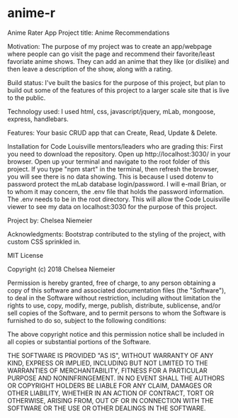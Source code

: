 # anime-r
Anime Rater App
Project title: Anime Recommendations

Motivation: The purpose of my project was to create an app/webpage where people can go visit the page and recommend their favorite/least favoriate anime shows. They can add an anime that they like (or dislike) and then leave a description of the show, along with a rating.

Build status: I've built the basics for the purpose of this project, but plan to build out some of the features of this project to a larger scale site that is live to the public.

Technology used: I used html, css, javascript/jquery, mLab, mongoose, express, handlebars.

Features: Your basic CRUD app that can Create, Read, Update & Delete.

Installation for Code Louisville mentors/leaders who are grading this: First you need to download the repository. Open up http://localhost:3030/ in your browser. Open up your terminal and navigate to the root folder of this project. If you type "npm start" in the terminal, then refresh the browser, you will see there is no data showing. This is because I used dotenv to password protect the mLab database login/password. I will e-mail Brian, or to whom it may concern, the .env file that holds the password information. The .env needs to be in the root directory. This will allow the Code Louisville viewer to see my data on localhost:3030 for the purpose of this project.

Project by: Chelsea Niemeier

Acknowledgments: Bootstrap contributed to the styling of the project, with custom CSS sprinkled in.

MIT License

Copyright (c) 2018 Chelsea Niemeier

Permission is hereby granted, free of charge, to any person obtaining a copy of this software and associated documentation files (the "Software"), to deal in the Software without restriction, including without limitation the rights to use, copy, modify, merge, publish, distribute, sublicense, and/or sell copies of the Software, and to permit persons to whom the Software is furnished to do so, subject to the following conditions:

The above copyright notice and this permission notice shall be included in all copies or substantial portions of the Software.

THE SOFTWARE IS PROVIDED "AS IS", WITHOUT WARRANTY OF ANY KIND, EXPRESS OR IMPLIED, INCLUDING BUT NOT LIMITED TO THE WARRANTIES OF MERCHANTABILITY, FITNESS FOR A PARTICULAR PURPOSE AND NONINFRINGEMENT. IN NO EVENT SHALL THE AUTHORS OR COPYRIGHT HOLDERS BE LIABLE FOR ANY CLAIM, DAMAGES OR OTHER LIABILITY, WHETHER IN AN ACTION OF CONTRACT, TORT OR OTHERWISE, ARISING FROM, OUT OF OR IN CONNECTION WITH THE SOFTWARE OR THE USE OR OTHER DEALINGS IN THE SOFTWARE.
